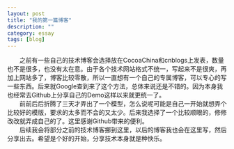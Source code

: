 ```yaml
---
layout: post
title: "我的第一篇博客"
description: ""
category: essay
tags: [blog]
---
```

&emsp;&emsp;之前有一些自己的技术博客会选择放在CocoaChina和cnblogs上发表，数量也不是很多，也没有太在意。由于各个技术网站格式不统一，写起来不是很爽，再加上网站多了，博客比较零散，所以一直想有一个自己的专属博客，可以专心的写一些东西。后来就Google查到来了这个方法，总体来说还是不错的。因为本身我也经常去Github上分享自己的Demo这样以来就更统一了。  
&emsp;&emsp;前前后后折腾了三天才弄出了一个模型，怎么说呢可能是自己一开始就想弄个比较好的模版，要求的太多而不会的又太少。后来我选择了一个比较顺眼的，修修改改就弄成自己的了。这里感谢Github带来的便利。  
&emsp;&emsp;后续我会将部分之前的技术博客挪到这里，以后的博客我也会在这里写，然后分享出去。希望是个好的开始，分享技术本身就是种快乐。
